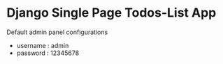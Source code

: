 # Django Single Page Todos-List App

Default admin panel configurations
- username : admin
- password : 12345678
